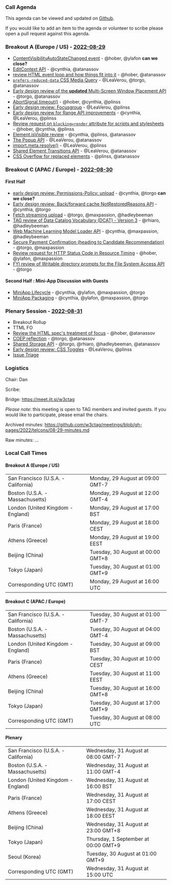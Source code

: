 ### Call Agenda

This agenda can be viewed and updated on [Github](https://github.com/w3ctag/meetings/blob/gh-pages/2022/telcons/08-29-agenda.md).

If you would like to add an item to the agenda or volunteer to scribe please open a pull request against this agenda.

### Breakout A (Europe / US) - [2022-08-29](https://www.timeanddate.com/worldclock/converter.html?iso=20220829T160000&p1=224&p2=43&p3=136&p4=195&p5=26&p6=33&p7=248&p8=235)

* [ContentVisibilityAutoStateChanged event](https://github.com/w3ctag/design-reviews/issues/756) - @hober, @ylafon **can we close?**
* [EditContext API](https://github.com/w3ctag/design-reviews/issues/416) - @cynthia, @atanassov
* [review HTML event loop and how things fit into it](https://github.com/w3ctag/design-reviews/issues/489) - @hober, @atanassov
* [`prefers-reduced-data` CSS Media Query](https://github.com/w3ctag/design-reviews/issues/705) - @LeaVerou, @torgo, @atanassov
* [Early design review of the **updated** Multi-Screen Window Placement API](https://github.com/w3ctag/design-reviews/issues/602) - @torgo, @atanassov
* [AbortSignal.timeout()](https://github.com/w3ctag/design-reviews/issues/711) - @hober, @cynthia, @plinss
* [Early design review: Focusgroup](https://github.com/w3ctag/design-reviews/issues/732) - @LeaVerou, @plinss
* [Early design review for Range API improvements](https://github.com/w3ctag/design-reviews/issues/725) - @cynthia, @LeaVerou, @plinss
* [Review request on `blocking=render` attribute for scripts and stylesheets](https://github.com/w3ctag/design-reviews/issues/727) - @hober, @cynthia, @plinss
* [Element.isVisible review](https://github.com/w3ctag/design-reviews/issues/734) - @cynthia, @plinss, @atanassov
* [The Popup API](https://github.com/w3ctag/design-reviews/issues/743) - @LeaVerou, @atanassov
* [import.meta.resolve()](https://github.com/w3ctag/design-reviews/issues/746) - @LeaVerou, @plinss
* [Shared Element Transitions API](https://github.com/w3ctag/design-reviews/issues/748) - @LeaVerou, @atanassov
* [CSS Overflow for replaced elements](https://github.com/w3ctag/design-reviews/issues/750) - @plinss, @atanassov


### Breakout C (APAC / Europe) - [2022-08-30](https://www.timeanddate.com/worldclock/converter.html?iso=20220830T080000&p1=224&p2=43&p3=136&p4=195&p5=26&p6=33&p7=248&p8=235)

#### First Half

* [early design review: Permissions-Policy: unload](https://github.com/w3ctag/design-reviews/issues/738) - @cynthia, @torgo **can we close?**
* [Early design review: Back/forward cache NotRestoredReasons API](https://github.com/w3ctag/design-reviews/issues/739) - @cynthia, @torgo
* [Fetch streaming upload](https://github.com/w3ctag/design-reviews/issues/754) - @torgo, @maxpassion, @hadleybeeman
* [TAG review of Data Catalog Vocabulary (DCAT) - Version 3](https://github.com/w3ctag/design-reviews/issues/758) - @rhiaro, @hadleybeeman
* [Web Machine Learning Model Loader API](https://github.com/w3ctag/design-reviews/issues/759) - @cynthia, @maxpassion, @hadleybeeman
* [Secure Payment Confirmation (heading to Candidate Recommendation)](https://github.com/w3ctag/design-reviews/issues/763) - @torgo, @maxpassion
* [Review request for HTTP Status Code in Resource Timing](https://github.com/w3ctag/design-reviews/issues/757) - @hober, @ylafon, @maxpassion
* [FYI review of Writable directory prompts for the File System Access API](https://github.com/w3ctag/design-reviews/issues/749) - @torgo

#### Second Half : Mini-App Discussion with Guests

* [MiniApp Lifecycle](https://github.com/w3ctag/design-reviews/issues/523) - @cynthia, @ylafon, @maxpassion, @torgo
* [MiniApp Packaging](https://github.com/w3ctag/design-reviews/issues/762) - @cynthia, @ylafon, @maxpassion, @torgo


### Plenary Session - [2022-08-31](https://www.timeanddate.com/worldclock/converter.html?iso=20220831T150000&p1=224&p2=43&p3=136&p4=195&p5=26&p6=33&p7=248&p8=235)

* Breakout Rollup
* TTML FO
* [Review the HTML spec's treatment of focus](https://github.com/w3ctag/design-reviews/issues/468) - @hober, @atanassov
* [COEP reflection](https://github.com/w3ctag/design-reviews/issues/742) - @torgo, @atanassov
* [Shared Storage API](https://github.com/w3ctag/design-reviews/issues/747) - @torgo, @rhiaro, @hadleybeeman, @atanassov
* [Early design review: CSS Toggles](https://github.com/w3ctag/design-reviews/issues/730) - @LeaVerou, @plinss
* [Issue Triage](https://github.com/w3ctag/design-reviews/issues?q=is%3Aissue+is%3Aopen+label%3A%22Progress%3A+untriaged%22)

### Logistics

Chair: Dan

Scribe:

Bridge: https://meet.jit.si/w3ctag

*Please note*: this meeting is open to TAG members and invited guests. If you would like to participate, please email the chairs.

Archived minutes: https://github.com/w3ctag/meetings/blob/gh-pages/2022/telcons/08-29-minutes.md

Raw minutes: ...


### Local Call Times

#### Breakout A (Europe / US)

<table>
<tr><td> San Francisco (U.S.A. - California) <td> Monday, 29 August at 09:00 GMT-7</td></tr>
<tr><td> Boston (U.S.A. - Massachusetts) <td> Monday, 29 August at 12:00 GMT-4</td></tr>
<tr><td> London (United Kingdom - England) <td> Monday, 29 August at 17:00 BST</td></tr>
<tr><td> Paris (France) <td> Monday, 29 August at 18:00 CEST</td></tr>
<tr><td> Athens (Greece) <td> Monday, 29 August at 19:00 EEST</td></tr>
<tr><td> Beijing (China) <td> Tuesday, 30 August at 00:00 GMT+8</td></tr>
<tr><td> Tokyo (Japan) <td> Tuesday, 30 August at 01:00 GMT+9</td></tr>
<tr><td> Corresponding UTC (GMT) <td> Monday, 29 August at 16:00 UTC</td></tr>
</table>

#### Breakout C (APAC / Europe)

<table>
<tr><td> San Francisco (U.S.A. - California) <td> Tuesday, 30 August at 01:00 GMT-7</td></tr>
<tr><td> Boston (U.S.A. - Massachusetts) <td> Tuesday, 30 August at 04:00 GMT-4</td></tr>
<tr><td> London (United Kingdom - England) <td> Tuesday, 30 August at 09:00 BST</td></tr>
<tr><td> Paris (France) <td> Tuesday, 30 August at 10:00 CEST</td></tr>
<tr><td> Athens (Greece) <td> Tuesday, 30 August at 11:00 EEST</td></tr>
<tr><td> Beijing (China) <td> Tuesday, 30 August at 16:00 GMT+8</td></tr>
<tr><td> Tokyo (Japan) <td> Tuesday, 30 August at 17:00 GMT+9</td></tr>
<tr><td> Corresponding UTC (GMT) <td> Tuesday, 30 August at 08:00 UTC</td></tr>
</table>

#### Plenary

<table>
<tr><td> San Francisco (U.S.A. - California) <td> Wednesday, 31 August at 08:00 GMT-7</td></tr>
<tr><td> Boston (U.S.A. - Massachusetts) <td> Wednesday, 31 August at 11:00 GMT-4</td></tr>
<tr><td> London (United Kingdom - England) <td> Wednesday, 31 August at 16:00 BST</td></tr>
<tr><td> Paris (France) <td> Wednesday, 31 August at 17:00 CEST</td></tr>
<tr><td> Athens (Greece) <td> Wednesday, 31 August at 18:00 EEST</td></tr>
<tr><td> Beijing (China) <td> Wednesday, 31 August at 23:00 GMT+8</td></tr>
<tr><td> Tokyo (Japan) <td> Thursday, 1 September at 00:00 GMT+9</td></tr>
<tr><td> Seoul (Korea) <td> Tuesday, 30 August at 01:00 GMT+9</td></tr>
<tr><td> Corresponding UTC (GMT) <td> Wednesday, 31 August at 15:00 UTC</td></tr>
</table>
